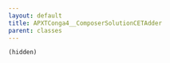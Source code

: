 ```yaml
---
layout: default
title: APXTConga4__ComposerSolutionCETAdder
parent: classes
---
```


```(hidden)```
